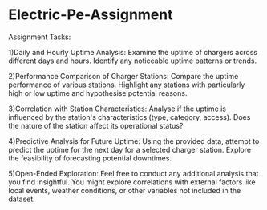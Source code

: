 # Electric-Pe-Assignment
Assignment Tasks:

1)Daily and Hourly Uptime Analysis:
Examine the uptime of chargers across different days and hours. Identify any noticeable uptime patterns or trends.

2)Performance Comparison of Charger Stations:
Compare the uptime performance of various stations. Highlight any stations with particularly high or low uptime and hypothesise potential reasons.

3)Correlation with Station Characteristics:
Analyse if the uptime is influenced by the station's characteristics (type, category, access). Does the nature of the station affect its operational status?

4)Predictive Analysis for Future Uptime:
Using the provided data, attempt to predict the uptime for the next day for a selected charger station. Explore the feasibility of forecasting potential downtimes.

5)Open-Ended Exploration:
Feel free to conduct any additional analysis that you find insightful. You might explore correlations with external factors like local events, weather conditions, or other variables not included in the dataset.

